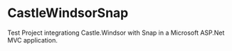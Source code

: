 CastleWindsorSnap
=================

Test Project integrationg Castle.Windsor with Snap in a Microsoft ASP.Net MVC application.

